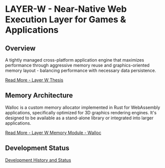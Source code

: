 # LAYER-W - Near-Native Web Execution Layer for Games & Applications

## Overview

A tightly managed cross-platform application engine that maximizes performance through aggressive memory reuse and graphics-oriented memory layout - balancing performance with necessary data persistence.

[Read More - Layer W Thesis](/engine/research/beta/wp.md)

## Memory Architecture

Walloc is a custom memory allocator implemented in Rust for WebAssembly applications, specifically optimized for 3D graphics rendering engines. It's designed to be available as a stand-alone library or integrated into larger applications.

[Read More - Layer W Memory Module - Walloc](../../walloc/README.md)

## Development Status

[Development History and Status](/engine/research/beta/history.md)
